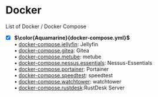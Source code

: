 # Docker
List of Docker / Docker Compose
- [x] **$\color{Aquamarine}{docker-compose.yml}$** <br>
• [docker-compose.jellyfin](https://github.com/uid887/Docker/blob/main/docker-compose.jellyfin.yml): Jellyfin <br>
• [docker-compose.gitea](https://github.com/uid887/Docker/blob/main/docker-compose.gitea.yml): Gitea <br>
• [docker-compose.metube](https://github.com/uid887/Docker/blob/main/docker-compose.metube.yml): metube <br>
• [docker-compose.nessus.essentials](https://github.com/uid887/Docker/blob/main/docker-compose.nessus.essentials.yml): Nessus-Essentials <br>
• [docker-compose.portainer](https://github.com/uid887/Docker/blob/main/docker-compose.portainer.yml): Portainer <br>
• [docker-compose.speedtest](https://github.com/uid887/Docker/blob/main/docker-compose.speedtest.yml): speedtest <br>
• [docker-compose.watchtower](https://github.com/uid887/Docker/blob/main/docker-compose.watchtower.yml): watchtower <br>
• [docker-compose.rustdesk](https://github.com/uid887/Docker/blob/main/docker-compose.rustdesk.yml):RustDesk Server <br>
